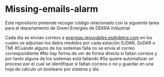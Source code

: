 # Missing-emails-alarm

Este repositorio pretende recoger código relacionado con la siguiente tarea para el departamento de Green Energies de DEKRA Industrial

Cada día se envian correos a energias.renovables.es@dekra.com en los cuales se adjuntan los datos medidos por cada estación (LiDAR, SoDAR o TM)
#Cuando alguno de los sistemas falla no se envía el correo correspondiente
#No hay forma de ver de forma directa si faltan correos y por tanto alguna de los sistemas está fallando
#Se quiere automatizar un proceso por el cual se identifique si faltan correos o no y guardar en una hoja de cálculo un booleano por sistema y día
